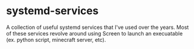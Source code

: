 # systemd-services
A collection of useful systemd services that I've used over the years. Most of these services revolve around using Screen to launch an execuatable (ex. python script, minecraft server, etc).
